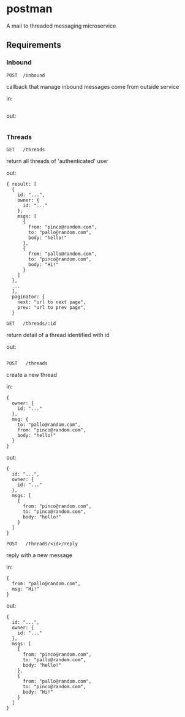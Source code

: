 # postman
A mail to threaded messaging microservice

## Requirements

### Inbound
`POST  /inbound`

callback that manage inbound messages come from outside service

in:
``` 
```
out: 
``` 
```

### Threads
`GET   /threads`

return all threads of 'authenticated' user

out: 
```
{ result: [
  {
    id: "...",
    owner: {
      id: "..."
    },
    msgs: [
      {
        from: "pinco@random.com",
        to: "pallo@random.com",
        body: "hello!"
      },
      {
        from: "pallo@random.com",
        to: "pinco@random.com",
        body: "Hi!"
      }
    ]
  },
  ...
  ],
  paginator: {
    next: "url to next page",
    prev: "url to prev page",
  }
```

`GET   /threads/:id`

return detail of a thread identified with id

out: 
``` 
```

`POST   /threads`

create a new thread

in:
``` 
{
  owner: {
    id: "..."
  },
  msg: {
    to: "pallo@random.com",
    from: "pinco@random.com",
    body: "hello!"
  }
}
```
out: 
``` 
{
  id: "...",
  owner: {
    id: "..."
  },
  msgs: [
    {
      from: "pinco@random.com",
      to: "pinco@random.com",
      body: "hello!"
    }
  ]
}
```

`POST   /threads/<id>/reply`

reply with a new message

in:
``` 
{
  from: "pallo@random.com",
  msg: "Hi!"
}
```
out: 
``` 
{
  id: "...",
  owner: {
    id: "..."
  },
  msgs: [
    {
      from: "pinco@random.com",
      to: "pallo@random.com",
      body: "hello!"
    },
    {
      from: "pallo@random.com",
      to: "pinco@random.com",
      body: "Hi!"
    }
  ]
}
```

